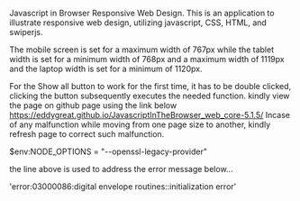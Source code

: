 

 Javascript in Browser Responsive Web Design.
 This is an application to illustrate responsive web design, utilizing javascript, CSS, HTML, and swiperjs.

 The mobile screen is set for a maximum width of 767px while the tablet width is set for a minimum width of 768px and a maximum width of 1119px and the laptop width is set for a 
 minimum of 1120px.


 For the Show all button to work for the first time, it has to be double clicked, clicking the 
 button subsequently executes the needed function.
 kindly view the page on github page using the link below
 https://eddygreat.github.io/JavascriptInTheBrowser_web_core-5.1.5/
Incase of any malfunction while moving from one page size to another, kindly refresh page to correct such malfunction.


 $env:NODE_OPTIONS = "--openssl-legacy-provider"

the line above is used to address the error message below...

'error:03000086:digital envelope routines::initialization error'